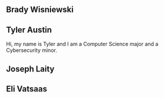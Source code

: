 ## Brady Wisniewski 
## Tyler Austin
Hi, my name is Tyler and I am a Computer Science major and a Cybersecurity minor.
## Joseph Laity
## Eli Vatsaas
